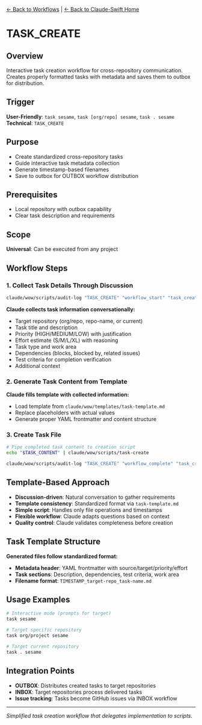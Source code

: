 [← Back to Workflows](../workflows/) | [← Back to Claude-Swift Home](../../../README.md)

# TASK_CREATE

## Overview
Interactive task creation workflow for cross-repository communication. Creates properly formatted tasks with metadata and saves them to outbox for distribution.

## Trigger
**User-Friendly**: `task sesame`, `task [org/repo] sesame`, `task . sesame`
**Technical**: `TASK_CREATE`

## Purpose
- Create standardized cross-repository tasks
- Guide interactive task metadata collection  
- Generate timestamp-based filenames
- Save to outbox for OUTBOX workflow distribution

## Prerequisites
- Local repository with outbox capability
- Clear task description and requirements

## Scope
**Universal**: Can be executed from any project

## Workflow Steps

### 1. Collect Task Details Through Discussion
```bash
claude/wow/scripts/audit-log "TASK_CREATE" "workflow_start" "task_creation" "" "Starting task creation workflow"
```

**Claude collects task information conversationally:**
- Target repository (org/repo, repo-name, or current)
- Task title and description
- Priority (HIGH/MEDIUM/LOW) with justification
- Effort estimate (S/M/L/XL) with reasoning
- Task type and work area
- Dependencies (blocks, blocked by, related issues)
- Test criteria for completion verification
- Additional context

### 2. Generate Task Content from Template
**Claude fills template with collected information:**
- Load template from `claude/wow/templates/task-template.md`
- Replace placeholders with actual values
- Generate proper YAML frontmatter and content structure

### 3. Create Task File
```bash
# Pipe completed task content to creation script
echo "$TASK_CONTENT" | claude/wow/scripts/task-create

claude/wow/scripts/audit-log "TASK_CREATE" "workflow_complete" "task_creation" "" "Task creation completed successfully"
```

## Template-Based Approach
- **Discussion-driven**: Natural conversation to gather requirements
- **Template consistency**: Standardized format via `task-template.md` 
- **Simple script**: Handles only file operations and timestamps
- **Flexible workflow**: Claude adapts questions based on context
- **Quality control**: Claude validates completeness before creation

## Task Template Structure
**Generated files follow standardized format:**
- **Metadata header**: YAML frontmatter with source/target/priority/effort
- **Task sections**: Description, dependencies, test criteria, work area
- **Filename format**: `TIMESTAMP_target-repo_task-name.md`

## Usage Examples
```bash
# Interactive mode (prompts for target)
task sesame

# Target specific repository
task org/project sesame

# Target current repository
task . sesame
```

## Integration Points
- **OUTBOX**: Distributes created tasks to target repositories
- **INBOX**: Target repositories process delivered tasks
- **Issue tracking**: Tasks become GitHub issues via INBOX workflow

---

*Simplified task creation workflow that delegates implementation to scripts.*